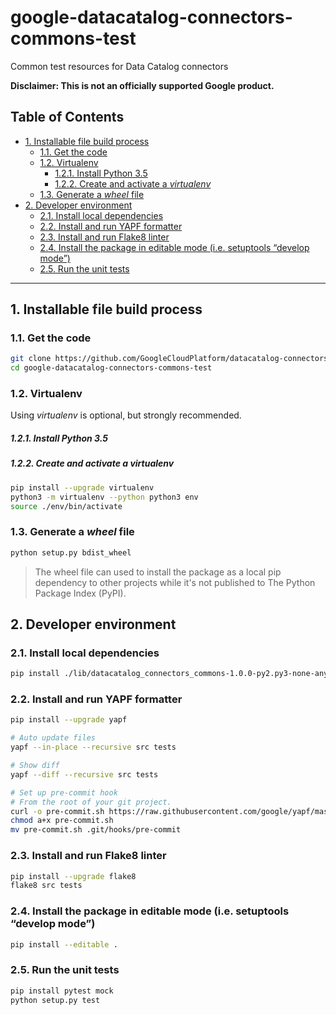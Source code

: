 # google-datacatalog-connectors-commons-test

Common test resources for Data Catalog connectors

**Disclaimer: This is not an officially supported Google product.**

<!--
  ⚠️ DO NOT UPDATE THE TABLE OF CONTENTS MANUALLY ️️⚠️
  run `npx markdown-toc -i README.md`.

  Please stick to 80-character line wraps as much as you can.
-->

## Table of Contents

<!-- toc -->

- [1. Installable file build process](#1-installable-file-build-process)
  * [1.1. Get the code](#11-get-the-code)
  * [1.2. Virtualenv](#12-virtualenv)
      - [1.2.1. Install Python 3.5](#121-install-python-35)
      - [1.2.2. Create and activate a *virtualenv*](#122-create-and-activate-a-virtualenv)
  * [1.3. Generate a *wheel* file](#13-generate-a-wheel-file)
- [2. Developer environment](#2-developer-environment)
  * [2.1. Install local dependencies](#21-install-local-dependencies)
  * [2.2. Install and run YAPF formatter](#22-install-and-run-yapf-formatter)
  * [2.3. Install and run Flake8 linter](#23-install-and-run-flake8-linter)
  * [2.4. Install the package in editable mode (i.e. setuptools “develop mode”)](#24-install-the-package-in-editable-mode-ie-setuptools-develop-mode)
  * [2.5. Run the unit tests](#25-run-the-unit-tests)

<!-- tocstop -->

-----

## 1. Installable file build process

### 1.1. Get the code

````bash
git clone https://github.com/GoogleCloudPlatform/datacatalog-connectors
cd google-datacatalog-connectors-commons-test
````

### 1.2. Virtualenv

Using *virtualenv* is optional, but strongly recommended.

##### 1.2.1. Install Python 3.5

##### 1.2.2. Create and activate a *virtualenv*

```bash
pip install --upgrade virtualenv
python3 -m virtualenv --python python3 env
source ./env/bin/activate
```

### 1.3. Generate a *wheel* file

```bash
python setup.py bdist_wheel
```

> The wheel file can used to install the package as a local pip dependency to
> other projects while it's not published to The Python Package Index (PyPI).

## 2. Developer environment

### 2.1. Install local dependencies

```bash
pip install ./lib/datacatalog_connectors_commons-1.0.0-py2.py3-none-any.whl
```

### 2.2. Install and run YAPF formatter

```bash
pip install --upgrade yapf

# Auto update files
yapf --in-place --recursive src tests

# Show diff
yapf --diff --recursive src tests

# Set up pre-commit hook
# From the root of your git project.
curl -o pre-commit.sh https://raw.githubusercontent.com/google/yapf/master/plugins/pre-commit.sh
chmod a+x pre-commit.sh
mv pre-commit.sh .git/hooks/pre-commit
```

### 2.3. Install and run Flake8 linter

```bash
pip install --upgrade flake8
flake8 src tests
```

### 2.4. Install the package in editable mode (i.e. setuptools “develop mode”)

```bash
pip install --editable .
```

### 2.5. Run the unit tests

```bash
pip install pytest mock
python setup.py test
```
